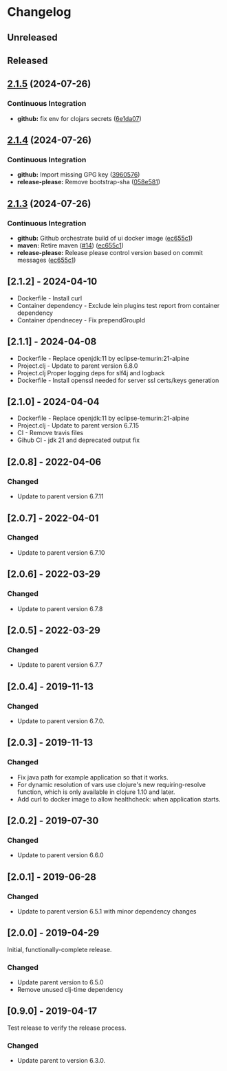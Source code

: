 # Changelog

## Unreleased

## Released

## [2.1.5](https://github.com/nuvla/ring/compare/2.1.4...2.1.5) (2024-07-26)


### Continuous Integration

* **github:** fix env for clojars secrets ([6e1da07](https://github.com/nuvla/ring/commit/6e1da074edf11981d4186759de2ef2b7a35c2efc))

## [2.1.4](https://github.com/nuvla/ring/compare/2.1.3...2.1.4) (2024-07-26)


### Continuous Integration

* **github:** Import missing GPG key ([3960576](https://github.com/nuvla/ring/commit/3960576442875eb22dc7cae00f6121e3ea534425))
* **release-please:** Remove bootstrap-sha ([058e581](https://github.com/nuvla/ring/commit/058e581e4d2d68203602e3dffd90cee0489dc780))

## [2.1.3](https://github.com/nuvla/ring/compare/v2.1.3-SNAPSHOT...2.1.3) (2024-07-26)


### Continuous Integration

* **github:** Github orchestrate build of ui docker image ([ec655c1](https://github.com/nuvla/ring/commit/ec655c19a91fad7928424b4ad0ba7ce2284cd249))
* **maven:** Retire maven ([#14](https://github.com/nuvla/ring/issues/14)) ([ec655c1](https://github.com/nuvla/ring/commit/ec655c19a91fad7928424b4ad0ba7ce2284cd249))
* **release-please:** Release please control version based on commit messages ([ec655c1](https://github.com/nuvla/ring/commit/ec655c19a91fad7928424b4ad0ba7ce2284cd249))

## [2.1.2] - 2024-04-10

- Dockerfile - Install curl
- Container dependency - Exclude lein plugins test report from container dependency
- Container dpendnecey - Fix prependGroupId

## [2.1.1] - 2024-04-08

- Dockerfile - Replace openjdk:11 by eclipse-temurin:21-alpine
- Project.clj - Update to parent version 6.8.0
- Project.clj Proper logging deps for slf4j and logback
- Dockerfile - Install openssl needed for server ssl certs/keys generation

## [2.1.0] - 2024-04-04

- Dockerfile - Replace openjdk:11 by eclipse-temurin:21-alpine
- Project.clj - Update to parent version 6.7.15
- CI - Remove travis files
- Gihub CI - jdk 21 and deprecated output fix

## [2.0.8] - 2022-04-06

### Changed

- Update to parent version 6.7.11

## [2.0.7] - 2022-04-01

### Changed

- Update to parent version 6.7.10

## [2.0.6] - 2022-03-29

### Changed

- Update to parent version 6.7.8

## [2.0.5] - 2022-03-29

### Changed

- Update to parent version 6.7.7

## [2.0.4] - 2019-11-13

### Changed

- Update to parent version 6.7.0.

## [2.0.3] - 2019-11-13

### Changed

- Fix java path for example application so that it works.
- For dynamic resolution of vars use clojure's new requiring-resolve function,
  which is only available in clojure 1.10 and later.
- Add curl to docker image to allow healthcheck: when application starts.

## [2.0.2] - 2019-07-30

### Changed

- Update to parent version 6.6.0

## [2.0.1] - 2019-06-28

### Changed

- Update to parent version 6.5.1 with minor dependency changes

## [2.0.0] - 2019-04-29

Initial, functionally-complete release.

### Changed

- Update parent version to 6.5.0
- Remove unused clj-time dependency

## [0.9.0] - 2019-04-17

Test release to verify the release process.

### Changed

- Update parent to version 6.3.0.
